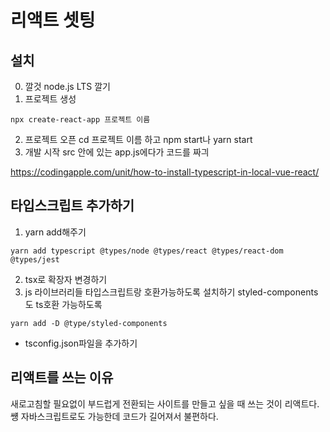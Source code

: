 # 리액트 셋팅

## 설치
0. 깔것
node.js LTS 깔기
1. 프로젝트 생성
```
npx create-react-app 프로젝트 이름
```
2. 프로젝트 오픈
cd 프로젝트 이름 하고 npm start나 yarn start
3. 개발 시작
src 안에 있는 app.js에다가 코드를 짜긔

https://codingapple.com/unit/how-to-install-typescript-in-local-vue-react/

## 타입스크립트 추가하기
1) yarn add해주기
```
yarn add typescript @types/node @types/react @types/react-dom @types/jest
```
2) tsx로 확장자 변경하기
3) js 라이브러리들 타입스크립트랑 호환가능하도록 설치하기
styled-components도 ts호환 가능하도록
```
yarn add -D @type/styled-components
```
+ tsconfig.json파일을 추가하기

## 리액트를 쓰는 이유
새로고침할 필요없이 부드럽게 전환되는 사이트를 만들고 싶을 때 쓰는 것이 리액트다.
썡 자바스크립트로도 가능한데 코드가 길어져서 불편하다.